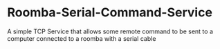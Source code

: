 # Roomba-Serial-Command-Service
A simple TCP Service that allows some remote command to be sent to a computer connected to a roomba with a serial cable
